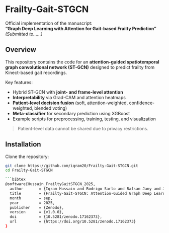 # Frailty-Gait-STGCN

Official implementation of the manuscript:  
**“Graph Deep Learning with Attention for Gait-based Frailty Prediction”**  
*(Submitted to......)*


## Overview
This repository contains the code for an **attention-guided spatiotemporal graph convolutional network (ST-GCN)** designed to predict frailty from Kinect-based gait recordings.  

Key features:
- Hybrid ST-GCN with **joint- and frame-level attention**  
- **Interpretability** via Grad-CAM and attention heatmaps  
- **Patient-level decision fusion** (soft, attention-weighted, confidence-weighted, blended voting)  
- **Meta-classifier** for secondary prediction using XGBoost  
- Example scripts for preprocessing, training, testing, and visualization  

> Patient-level data cannot be shared due to privacy restrictions.


## Installation

Clone the repository:
```bash
git clone https://github.com/iqram20/Frailty-Gait-STGCN.git
cd Frailty-Gait-STGCN

```bibtex
@software{Hussain_FrailtyGaitSTGCN_2025,
  author       = {Iqram Hussain and Rodrigo Sarlo and Rafsan Jany and Julia Scarpa and Kane O. Pryor and Richard Boyer and Joseph Scarpa},
  title        = {Frailty-Gait-STGCN: Attention-Guided Graph Deep Learning for Interpretable Frailty Prediction from Gait},
  month        = sep,
  year         = 2025,
  publisher    = {Zenodo},
  version      = {v1.0.0},
  doi          = {10.5281/zenodo.17162373},
  url          = {https://doi.org/10.5281/zenodo.17162373}
}
